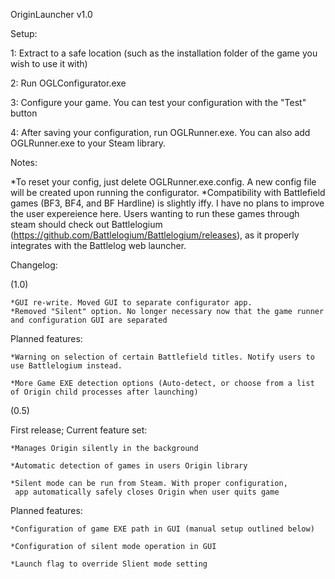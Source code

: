 OriginLauncher v1.0

Setup:

 1: Extract to a safe location (such as the installation folder of the game you wish to use it with)
	
 2:	Run OGLConfigurator.exe
 
 3: Configure your game. You can test your configuration with the "Test" button
 
 4: After saving your configuration, run OGLRunner.exe. You can also add OGLRunner.exe to your Steam library.

 
 
Notes:

 *To reset your config, just delete OGLRunner.exe.config. A new config file will be created upon running the configurator.
 *Compatibility with Battlefield games (BF3, BF4, and BF Hardline) is slightly iffy. I have no plans to improve the user expereience here. Users wanting to run these games through steam should check out Battlelogium (https://github.com/Battlelogium/Battlelogium/releases), as it properly integrates with the Battlelog web launcher.


Changelog:

 (1.0)
 
	*GUI re-write. Moved GUI to separate configurator app.
	*Removed "Silent" option. No longer necessary now that the game runner and configuration GUI are separated
	
Planned features:

	*Warning on selection of certain Battlefield titles. Notify users to use Battlelogium instead.
	
	*More Game EXE detection options (Auto-detect, or choose from a list of Origin child processes after launching)

	
	
 (0.5)

First release; Current feature set:

	*Manages Origin silently in the background
	
	*Automatic detection of games in users Origin library
	
	*Silent mode can be run from Steam. With proper configuration,
	 app automatically safely closes Origin when user quits game
	 
Planned features:

	*Configuration of game EXE path in GUI (manual setup outlined below)
	
	*Configuration of silent mode operation in GUI
	
	*Launch flag to override Slient mode setting